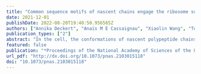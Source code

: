 ```yaml
---
title: "Common sequence motifs of nascent chains engage the ribosome surface and trigger factor."
date: 2021-12-01
publishDate: 2022-08-20T19:40:50.956565Z
authors: ["Annika Deckert", "Anaïs M E Cassaignau", "Xiaolin Wang", "Tomasz Włodarski", "Sammy H S Chan", "Christopher A Waudby", "John P Kirkpatrick", "Michele Vendruscolo", "Lisa D Cabrita", "John Christodoulou"]
publication_types: ["2"]
abstract: "In the cell, the conformations of nascent polypeptide chains during translation are modulated by both the ribosome and its associated molecular chaperone, trigger factor. The specific interactions that underlie these modulations, however, are still not known in detail. Here, we combine protein engineering, in-cell and in vitro NMR spectroscopy, and molecular dynamics simulations to explore how proteins interact with the ribosome during their biosynthesis before folding occurs. Our observations of α-synuclein nascent chains in living Escherichia coli cells reveal that ribosome surface interactions dictate the dynamics of emerging disordered polypeptides in the crowded cytosol. We show that specific basic and aromatic motifs drive such interactions and directly compete with trigger factor binding while biasing the direction of the nascent chain during its exit out of the tunnel. These results reveal a structural basis for the functional role of the ribosome as a scaffold with holdase characteristics and explain how handover of the nascent chain to specific auxiliary proteins occurs among a host of other factors in the cytosol."
featured: false
publication: "*Proceedings of the National Academy of Sciences of the United States of America*"
url_pdf: "http://dx.doi.org/10.1073/pnas.2103015118"
doi: "10.1073/pnas.2103015118"
---
```

